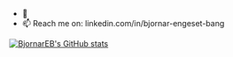 - 👋
- 📫 Reach me on: linkedin.com/in/bjornar-engeset-bang

<!---
BjornarEB/BjornarEB is a ✨ special ✨ repository because its `README.md` (this file) appears on your GitHub profile.
You can click the Preview link to take a look at your changes.
--->


[![BjornarEB's GitHub stats](https://github-readme-stats.vercel.app/api?username=BjornarEB&count_private=true)](https://github.com/anuraghazra/github-readme-stats)
